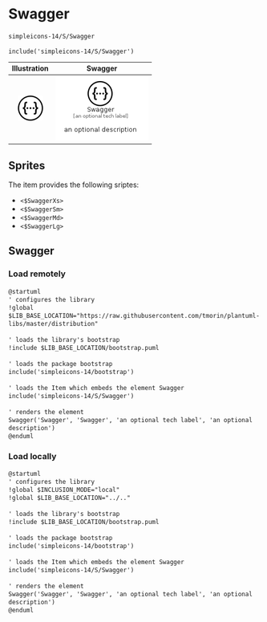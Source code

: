 # Swagger


```text
simpleicons-14/S/Swagger
```

```text
include('simpleicons-14/S/Swagger')
```



| Illustration | Swagger |
| :---: | :---: |
| ![illustration for Illustration](../../simpleicons-14/S/Swagger.png) | ![illustration for Swagger](../../simpleicons-14/S/Swagger.Local.png) |



## Sprites
The item provides the following sriptes:

- `<$SwaggerXs>`
- `<$SwaggerSm>`
- `<$SwaggerMd>`
- `<$SwaggerLg>`





## Swagger

### Load remotely
```plantuml
@startuml
' configures the library
!global $LIB_BASE_LOCATION="https://raw.githubusercontent.com/tmorin/plantuml-libs/master/distribution"

' loads the library's bootstrap
!include $LIB_BASE_LOCATION/bootstrap.puml

' loads the package bootstrap
include('simpleicons-14/bootstrap')

' loads the Item which embeds the element Swagger
include('simpleicons-14/S/Swagger')

' renders the element
Swagger('Swagger', 'Swagger', 'an optional tech label', 'an optional description')
@enduml
```

### Load locally
```plantuml
@startuml
' configures the library
!global $INCLUSION_MODE="local"
!global $LIB_BASE_LOCATION="../.."

' loads the library's bootstrap
!include $LIB_BASE_LOCATION/bootstrap.puml

' loads the package bootstrap
include('simpleicons-14/bootstrap')

' loads the Item which embeds the element Swagger
include('simpleicons-14/S/Swagger')

' renders the element
Swagger('Swagger', 'Swagger', 'an optional tech label', 'an optional description')
@enduml
```

